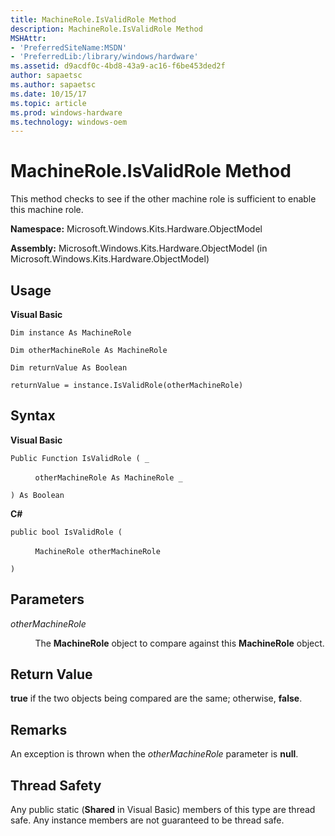 ```yaml
---
title: MachineRole.IsValidRole Method
description: MachineRole.IsValidRole Method
MSHAttr:
- 'PreferredSiteName:MSDN'
- 'PreferredLib:/library/windows/hardware'
ms.assetid: d9acdf0c-4bd8-43a9-ac16-f6be453ded2f
author: sapaetsc
ms.author: sapaetsc
ms.date: 10/15/17
ms.topic: article
ms.prod: windows-hardware
ms.technology: windows-oem
---
```


# MachineRole.IsValidRole Method


This method checks to see if the other machine role is sufficient to enable this machine role.

**Namespace:** Microsoft.Windows.Kits.Hardware.ObjectModel

**Assembly:** Microsoft.Windows.Kits.Hardware.ObjectModel (in Microsoft.Windows.Kits.Hardware.ObjectModel)

## <span id="Usage"></span><span id="usage"></span><span id="USAGE"></span>Usage


**Visual Basic**

`Dim instance As MachineRole`

`Dim otherMachineRole As MachineRole`

`Dim returnValue As Boolean`

`returnValue = instance.IsValidRole(otherMachineRole)`

## <span id="Syntax"></span><span id="syntax"></span><span id="SYNTAX"></span>Syntax


**Visual Basic**

`Public Function IsValidRole ( _`

          `otherMachineRole As MachineRole _`

`) As Boolean`

**C#**

`public bool IsValidRole (`

          `MachineRole otherMachineRole`

`) `

## <span id="Parameters"></span><span id="parameters"></span><span id="PARAMETERS"></span>Parameters


*otherMachineRole*

          The **MachineRole** object to compare against this **MachineRole** object.

## <span id="Return_Value"></span><span id="return_value"></span><span id="RETURN_VALUE"></span>Return Value


**true** if the two objects being compared are the same; otherwise, **false**.

## <span id="Remarks"></span><span id="remarks"></span><span id="REMARKS"></span>Remarks


An exception is thrown when the *otherMachineRole* parameter is **null**.

## <span id="Thread_Safety"></span><span id="thread_safety"></span><span id="THREAD_SAFETY"></span>Thread Safety


Any public static (**Shared** in Visual Basic) members of this type are thread safe. Any instance members are not guaranteed to be thread safe.

 

 






